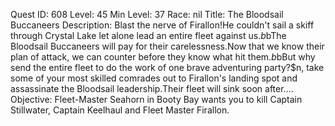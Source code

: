 Quest ID: 608
Level: 45
Min Level: 37
Race: nil
Title: The Bloodsail Buccaneers
Description: Blast the nerve of Firallon!He couldn't sail a skiff through Crystal Lake let alone lead an entire fleet against us.$b$bThe Bloodsail Buccaneers will pay for their carelessness.Now that we know their plan of attack, we can counter before they know what hit them.$b$bBut why send the entire fleet to do the work of one brave adventuring party?$n, take some of your most skilled comrades out to Firallon's landing spot and assassinate the Bloodsail leadership.Their fleet will sink soon after....
Objective: Fleet-Master Seahorn in Booty Bay wants you to kill Captain Stillwater, Captain Keelhaul and Fleet Master Firallon.
